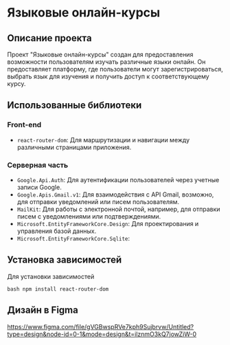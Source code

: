 
# Языковые онлайн-курсы 
## Описание проекта
Проект "Языковые онлайн-курсы" создан для предоставления возможности пользователям изучать различные языки онлайн.
Он предоставляет платформу, где пользователи могут зарегистрироваться, выбрать язык для изучения и получить доступ к соответствующему курсу.
## Использованные библиотеки
### Front-end
- `react-router-dom`: Для маршрутизации и навигации между различными страницами приложения.
### Серверная часть
- `Google.Api.Auth`: Для аутентификации пользователей через учетные записи Google.
- `Google.Apis.Gmail.v1`: Для взаимодействия с API Gmail, возможно, для отправки уведомлений или писем пользователям.
- `MailKit`: Для работы с электронной почтой, например, для отправки писем с уведомлениями или подтверждениями.
- `Microsoft.EntityFrameworkCore.Design`: Для проектирования и управления базой данных.
- `Microsoft.EntityFrameworkCore.Sqlite`:
## Установка зависимостей
Для установки зависимостей

```bash npm install react-router-dom ```

## Дизайн в Figma

 https://www.figma.com/file/gVGBwspRVe7kph9Sujbrvw/Untitled?type=design&node-id=0-1&mode=design&t=ilznmO3kQ7jowZiW-0  
